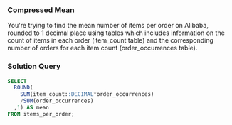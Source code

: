 ###  Compressed Mean


You're trying to find the mean number of items per order on Alibaba, rounded to 1 decimal place using tables which includes information on the count of items in each order (item_count table) and the corresponding number of orders for each item count (order_occurrences table).


### Solution Query

```sql
SELECT 
  ROUND(
    SUM(item_count::DECIMAL*order_occurrences)
    /SUM(order_occurrences)
  ,1) AS mean
FROM items_per_order;
```


